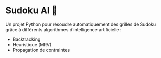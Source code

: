 # Sudoku AI 🧠
Un projet Python pour résoudre automatiquement des grilles de Sudoku grâce à différents algorithmes d’intelligence artificielle :
- Backtracking
- Heuristique (MRV)
- Propagation de contraintes